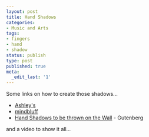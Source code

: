 ```yaml
---
layout: post
title: Hand Shadows
categories:
- Music and Arts
tags:
- fingers
- hand
- shadow
status: publish
type: post
published: true
meta:
  _edit_last: '1'
---
```

Some links on how to create those shadows...

- [Ashley's](http://www.kellys.com/ashley/shadow.html)
- [mindbluff](http://mindbluff.com/shadow.htm)
- [Hand Shadows to be thrown on the Wall](http://www.gutenberg.org/files/12962/12962-h/12962-h.htm) - Gutenberg

and a video to show it all...
